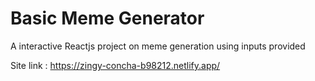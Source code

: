 # Basic Meme Generator

A interactive Reactjs project on meme generation using inputs provided

Site link : https://zingy-concha-b98212.netlify.app/

